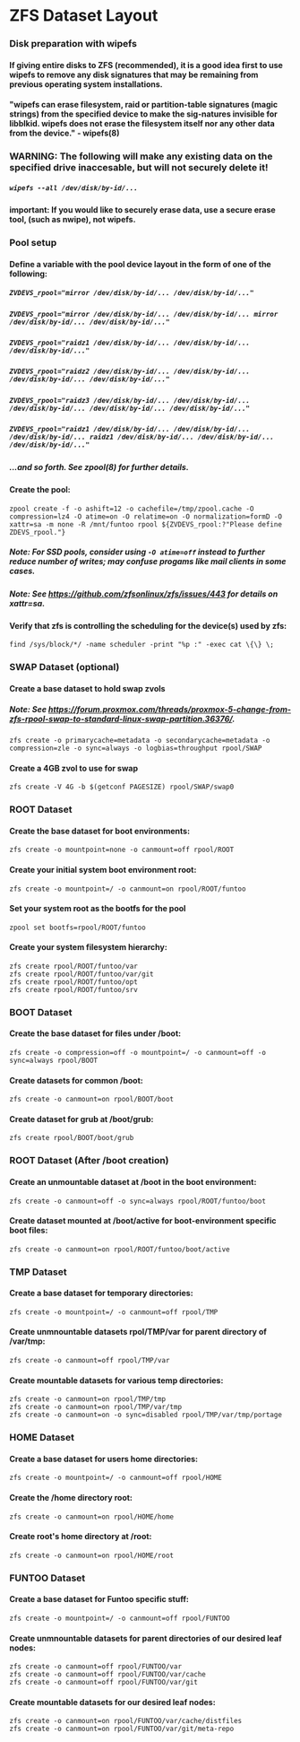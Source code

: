# ZFS Dataset Layout

### Disk preparation with wipefs
#### If giving entire disks to ZFS (recommended), it is a good idea first to use wipefs to remove any disk signatures that may be remaining from previous operating system installations.
#### "wipefs can erase filesystem, raid or partition-table signatures (magic strings) from the specified device to make the sig‐natures invisible for libblkid.  wipefs does not erase the filesystem itself nor any other data from the device." - wipefs(8)
### WARNING: The following will make any existing data on the specified drive inaccesable, but will not securely delete it!
##### `wipefs --all /dev/disk/by-id/...`
#### important: If you would like to securely erase data, use a secure erase tool, (such as nwipe), not wipefs.

### Pool setup

#### Define a variable with the pool device layout in the form of one of the following:
##### `ZVDEVS_rpool="mirror /dev/disk/by-id/... /dev/disk/by-id/..."`
##### `ZVDEVS_rpool="mirror /dev/disk/by-id/... /dev/disk/by-id/... mirror /dev/disk/by-id/... /dev/disk/by-id/..."`
##### `ZVDEVS_rpool="raidz1 /dev/disk/by-id/... /dev/disk/by-id/... /dev/disk/by-id/..."`
##### `ZVDEVS_rpool="raidz2 /dev/disk/by-id/... /dev/disk/by-id/... /dev/disk/by-id/... /dev/disk/by-id/..."`
##### `ZVDEVS_rpool="raidz3 /dev/disk/by-id/... /dev/disk/by-id/... /dev/disk/by-id/... /dev/disk/by-id/... /dev/disk/by-id/..."`
##### `ZVDEVS_rpool="raidz1 /dev/disk/by-id/... /dev/disk/by-id/... /dev/disk/by-id/... raidz1 /dev/disk/by-id/... /dev/disk/by-id/... /dev/disk/by-id/..."`

##### ...and so forth. See zpool(8) for further details.

#### Create the pool:
	zpool create -f -o ashift=12 -o cachefile=/tmp/zpool.cache -O compression=lz4 -O atime=on -O relatime=on -O normalization=formD -O xattr=sa -m none -R /mnt/funtoo rpool ${ZVDEVS_rpool:?"Please define ZDEVS_rpool."}


##### Note: For SSD pools, consider using `-O atime=off` instead to further reduce number of writes; may confuse progams like mail clients in some cases. 
##### Note: See https://github.com/zfsonlinux/zfs/issues/443 for details on xattr=sa.

#### Verify that zfs is controlling the scheduling for the device(s) used by zfs:
	find /sys/block/*/ -name scheduler -print "%p :" -exec cat \{\} \;

### SWAP Dataset (optional)

#### Create a base dataset to hold swap zvols
##### Note: See https://forum.proxmox.com/threads/proxmox-5-change-from-zfs-rpool-swap-to-standard-linux-swap-partition.36376/.

	zfs create -o primarycache=metadata -o secondarycache=metadata -o compression=zle -o sync=always -o logbias=throughput rpool/SWAP

#### Create a 4GB zvol to use for swap
	zfs create -V 4G -b $(getconf PAGESIZE) rpool/SWAP/swap0


### ROOT Dataset

#### Create the base dataset for boot environments:
	zfs create -o mountpoint=none -o canmount=off rpool/ROOT

#### Create your initial system boot environment root:
	zfs create -o mountpoint=/ -o canmount=on rpool/ROOT/funtoo

#### Set your system root as the bootfs for the pool
	zpool set bootfs=rpool/ROOT/funtoo

#### Create your system filesystem hierarchy:
	zfs create rpool/ROOT/funtoo/var
	zfs create rpool/ROOT/funtoo/var/git
	zfs create rpool/ROOT/funtoo/opt
	zfs create rpool/ROOT/funtoo/srv


### BOOT Dataset

#### Create the base dataset for files under /boot:
	zfs create -o compression=off -o mountpoint=/ -o canmount=off -o sync=always rpool/BOOT

#### Create datasets for common /boot:
	zfs create -o canmount=on rpool/BOOT/boot

#### Create dataset for grub at /boot/grub:
	zfs create rpool/BOOT/boot/grub


### ROOT Dataset (After /boot creation)

#### Create an unmountable dataset at /boot in the boot environment:
	zfs create -o canmount=off -o sync=always rpool/ROOT/funtoo/boot

#### Create dataset mounted at /boot/active for boot-environment specific boot files:
	zfs create -o canmount=on rpool/ROOT/funtoo/boot/active


### TMP Dataset

#### Create a base dataset for temporary directories:
	zfs create -o mountpoint=/ -o canmount=off rpool/TMP

#### Create unmnountable datasets rpol/TMP/var for parent directory of /var/tmp:
	zfs create -o canmount=off rpool/TMP/var

#### Create mountable datasets for various temp directories:
	zfs create -o canmount=on rpool/TMP/tmp
	zfs create -o canmount=on rpool/TMP/var/tmp
	zfs create -o canmount=on -o sync=disabled rpool/TMP/var/tmp/portage


### HOME Dataset

#### Create a base dataset for users home directories:
	zfs create -o mountpoint=/ -o canmount=off rpool/HOME

#### Create the /home directory root:
	zfs create -o canmount=on rpool/HOME/home

#### Create root's home directory at /root:
	zfs create -o canmount=on rpool/HOME/root


### FUNTOO Dataset

#### Create a base dataset for Funtoo specific stuff:
	zfs create -o mountpoint=/ -o canmount=off rpool/FUNTOO

#### Create unmnountable datasets for parent directories of our desired leaf nodes:
	zfs create -o canmount=off rpool/FUNTOO/var
	zfs create -o canmount=off rpool/FUNTOO/var/cache
	zfs create -o canmount=off rpool/FUNTOO/var/git

#### Create mountable datasets for our desired leaf nodes:
	zfs create -o canmount=on rpool/FUNTOO/var/cache/distfiles
	zfs create -o canmount=on rpool/FUNTOO/var/git/meta-repo

